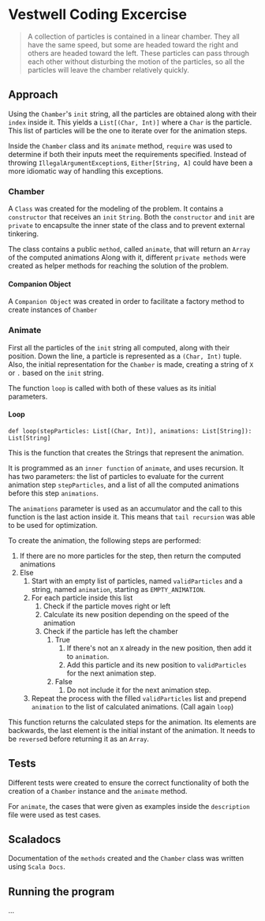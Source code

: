 # Vestwell Coding Excercise

> A collection of particles is contained in a linear chamber. They all have the same speed, but some are headed toward the right and others are headed toward the left. These particles can pass through each other without disturbing the motion of the particles, so all the particles will leave the chamber relatively quickly.

## Approach
Using the `Chamber`'s `init` string, all the particles are obtained along with their `index` inside it. This yields a `List[(Char, Int)]` where a `Char` is the particle. This list of particles will be the one to iterate over for the animation steps. 

Inside the `Chamber` class and its `animate` method, `require` was used to determine if both their inputs meet the requirements specified. Instead of throwing `IllegalArgumentException`s, `Either[String, A]` could have been a more idiomatic way of handling this exceptions.

### Chamber

A `Class` was created for the modeling of the problem.
It contains a `constructor` that receives an `init` `String`. Both the `constructor` and `init` are `private` to encapsulte the inner state of the class and to prevent external tinkering.

The class contains a public `method`, called `animate`, that will return an `Array` of the computed animations
Along with it, different `private methods` were created as helper methods for reaching the solution of the problem.

#### Companion Object

A `Companion Object` was created in order to facilitate a factory method to create instances of `Chamber`

### Animate

First all the particles of the `init` string all computed, along with their position. Down the line, a particle is represented as a `(Char, Int)` tuple. Also, the initial representation for the `Chamber` is made, creating a string of `X` or `.` based on the `init` string.

The function `loop` is called with both of these values as its initial parameters.

#### Loop

`def loop(stepParticles: List[(Char, Int)], animations: List[String]): List[String]`

This is the function that creates the Strings that represent the animation.

It is programmed as an `inner function` of `animate`, and uses recursion. It has two parameters: the list of particles to evaluate for the current animation step `stepParticles`, and a list of all the computed animations before this step `animations`.

The `animations` parameter is used as an accumulator and the call to this function is the last action inside it. This means that `tail recursion` was able to be used for optimization.

To create the animation, the following steps are performed:
1. If there are no more particles for the step, then return the computed animations
2. Else
   1. Start with an empty list of particles, named `validParticles` and a string, named `animation`, starting as `EMPTY_ANIMATION`.
   2. For each particle inside this list
      1. Check if the particle moves right or left
      2. Calculate its new position depending on the speed of the animation
      3. Check if the particle has left the chamber
         1. True
            1. If there's not an `X` already in the new position, then add it to `animation`.
            2. Add this particle and its new position to `validParticles` for the next animation step.
         2. False
            1. Do not include it for the next animation step.
   3. Repeat the process with the filled `validParticles` list and prepend `animation` to the list of calculated animations. (Call again `loop`)


This function returns the calculated steps for the animation. Its elements are backwards, the last element is the initial instant of the animation. It needs to be `reverse`d before returning it as an `Array`.

## Tests
Different tests were created to ensure the correct functionality of both the creation of a `Chamber` instance and the `animate` method.

For `animate`, the cases that were given as examples inside the `description` file were used as test cases.

## Scaladocs

Documentation of the `methods` created and the `Chamber` class was written using `Scala Docs`.

## Running the program

...